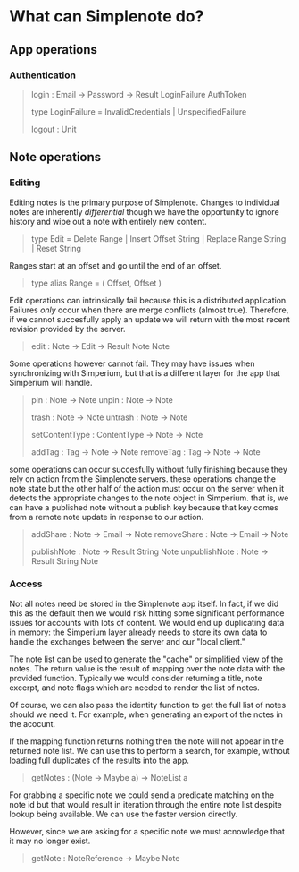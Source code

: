 # What can Simplenote do?

## App operations

### Authentication

> login : Email -> Password -> Result LoginFailure AuthToken
>
> type LoginFailure = InvalidCredentials | UnspecifiedFailure
>
> logout : Unit

## Note operations

### Editing

Editing notes is the primary purpose of Simplenote. Changes to
individual notes are inherently _differential_ though we have
the opportunity to ignore history and wipe out a note with
entirely new content.

>
> type Edit
>   = Delete Range
>   | Insert Offset String
>   | Replace Range String
>   | Reset String
>

Ranges start at an offset and go until the end of an offset.

>
> type alias Range = ( Offset, Offset )
>

Edit operations can intrinsically fail because this is a
distributed application. Failures _only_ occur when there
are merge conflicts (almost true). Therefore, if we cannot
succesfully apply an update we will return with the most
recent revision provided by the server.

>
> edit : Note -> Edit -> Result Note Note
>

Some operations however cannot fail. They may have issues
when synchronizing with Simperium, but that is a different
layer for the app that Simperium will handle.

>
> pin : Note -> Note
> unpin : Note -> Note
>
> trash : Note -> Note
> untrash : Note -> Note
>
> setContentType : ContentType -> Note -> Note 
>
> addTag : Tag -> Note -> Note
> removeTag : Tag -> Note -> Note
>

some operations can occur succesfully without fully finishing
because they rely on action from the Simplenote servers. these
operations change the note state but the other half of the
action must occur on the server when it detects the appropriate
changes to the note object in Simperium. that is, we can have a
published note without a publish key because that key comes from
a remote note update in response to our action.

>
> addShare : Note -> Email -> Note
> removeShare : Note -> Email -> Note
>
> publishNote : Note -> Result String Note
> unpublishNote : Note -> Result String Note
>

### Access

Not all notes need be stored in the Simplenote app itself.
In fact, if we did this as the default then we would risk hitting
some significant performance issues for accounts with lots of
content. We would end up duplicating data in memory: the Simperium
layer already needs to store its own data to handle the exchanges
between the server and our "local client."

The note list can be used to generate the "cache" or simplified
view of the notes. The return value is the result of mapping over
the note data with the provided function. Typically we would
consider returning a title, note excerpt, and note flags which are
needed to render the list of notes.

Of course, we can also pass the identity function to get the full
list of notes should we need it. For example, when generating an
export of the notes in the acocunt.

If the mapping function returns nothing then the note will not
appear in the returned note list. We can use this to perform a
search, for example, without loading full duplicates of the results
into the app.

>
> getNotes : (Note -> Maybe a) -> NoteList a
>

For grabbing a specific note we could send a predicate matching on
the note id but that would result in iteration through the entire
note list despite lookup being available. We can use the faster
version directly.

However, since we are asking for a specific note we must acnowledge
that it may no longer exist.

>
> getNote : NoteReference -> Maybe Note
>

